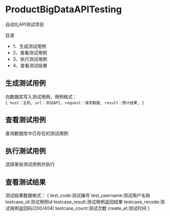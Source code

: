 # ProductBigDataAPITesting
自动化API测试项目

目录  
- 1、生成测试用例  
- 2、查看测试用例  
- 3、执行测试用例  
- 4、查看测试结果  

## 生成测试用例
向数据库写入测试用例，用例格式：  
`{
host：主机,
url：测试API,
request：请求数据,
result：预计结果,
}`





## 查看测试用例
查询数据库中已存在的测试用例





## 执行测试用例
选择某些测试用例并执行




## 查看测试结果
测试结果数据格式：
{
test_code:测试编号
test_username:测试用户名称
testcase_id:测试用例id
testcase_result:测试用例返回结果
testcase_recode:测试用例返回码(200/404)
testcase_count:测试次数
create_at:测试时间
}